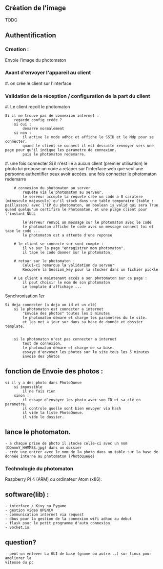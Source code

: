 
## Création de l'image

TODO

## Authentification

### Creation :
Envoie l'image du photomaton

### Avant d'envoyer l'appareil au client

#. on crée le client sur l'interface

### Validation de la réception / configuration de la part du client


#. Le client reçoit le photomaton

    Si il ne trouve pas de connexion internet :
        regarde config créée ?
        si oui : 
            demarre normalement
        si non :
            il active le mode adhoc et affiche le SSID et le Mdp pour se connecter.
            quand le client se connect il est dessuite renvoyer vers une page pour qu'il indique les parametre de connexion.
            puis le photomaton redemarre.

#. une fois connecter 
    Si il n'est lié a aucun client (premier utilisation)
        le photo lui propose un code a retaper sur l'interface web que seul une personne authentifier peux avoir accées.
        une fois connecter le photomaton redemarre

        # connexion du photomaton au server
            requete via le photomaton au serveur.
            le serveur accepte la requete crée un code a 8 caratere (minuscule majuscule) qu'il stock dans une table temporaire (table : paillasson) avec l'IP du photomaton, un boolean is_valid qui sera True quand quelqu'un certifira le Photomaton, et une plage client pour l'instant NULL

            le serveur renvoi un message sur le photomaton avec le code
            le photomaton affiche le code avec un message connect toi et tape le code ...
            le photomaton est a attente d'une reponse 

        # le client se connecte sur sont compte :
            il va sur la page "enregistrer mon photomaton".
            il tape le code donner sur le photomaton.

        # retour sur le photomaton :
            Celui-ci remarque la validation du serveur 
            Recupere la Session_key pour la stocker dans un fichier pickle
        
        # Le client a maintenant accés a son photomaton sur ca page :
            il peut choisir le nom de son photomaton
            Le template d'affichage ...

Synchronisation 1er

    Si deja connecter (a deja un id et un clé)
        si le photomaton est connecter a internet
            "Envoie des photos" toutes les 5 minutes
            le photomaton démare et charge les parametres du le site.
            et les met a jour sur dans sa base de donnée et dossier template.


        si le photomaton n'est pas connecter a internet
            test de connexion.
            le photomaton démare et charge de sa base.
            essaye d'envoyer les photos sur le site tous les 5 minutes
            Envoie des photos




## fonction de Envoie des photos :
    si il y a des photo dans PhotoQueue
        si impossible 
            il ne fais rien
        sinon :
            il essaye d'envoyer les photo avec son ID et sa clé en parametre.
            il controle quelle sont bien envoyer via hash 
            il vide la liste PhotoQueue. 
            il vide le dossier.



## lance le photomaton.
    - a chaque prise de photo il stocke celle-ci avec un nom (DDmmmY_HHMMSS.jpg) dans un dossier
    - crée une entrer avec le nom de la photo dans un table sur la base de donnée interne au photomaton (PhotoQueue)

            



### Technologie du photomaton 

Raspberry Pi 4 (ARM) ou ordinateur Atom (x86):
    

## software(lib) :
    - interface / Kivy ou Pygame
    - gestion video OPENCV
    - communication internet via request
    - dbus pour la gestion de la connexion wifi adhoc au debut
    - flask pour le petit programme d'auto connexion.
    - Socket.io


## question?
    - peut-on enlever La GUI de base (gnome ou autre...) sur linux pour ameliorer la
    vitesse du pc